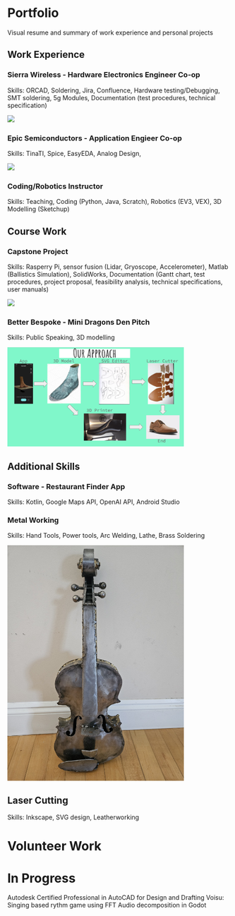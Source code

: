 # Portfolio
Visual resume and summary of work experience and personal projects
## Work Experience


### Sierra Wireless - Hardware Electronics Engineer Co-op
Skills: ORCAD, Soldering, Jira, Confluence, Hardware testing/Debugging, SMT soldering, 5g Modules, Documentation (test procedures, technical specification)

[<img width="400px" src="photos/Sierra Wireless CoOp/module2.jpg" />](https://github.com/armadail/Portfolio/tree/main/photos/Sierra%20Wireless%20CoOp)

### Epic Semiconductors - Application Engieer Co-op
Skills: TinaTI, Spice, EasyEDA, Analog Design, 

[<img width="400px" src="photos/Epic Semiconductors CoOp/module2.jpg" />](https://github.com/armadail/Portfolio/tree/main/photos/Epic%20Semiconductors%20CoOp)

### Coding/Robotics Instructor
Skills: Teaching, Coding (Python, Java, Scratch), Robotics (EV3, VEX), 3D Modelling (Sketchup)


## Course Work
### Capstone Project 
Skills: Rasperry Pi, sensor fusion (Lidar, Gryoscope, Accelerometer), Matlab (Ballistics Simulation), SolidWorks, Documentation (Gantt chart, test procedures, project proposal, feasibility analysis, technical specifications, user manuals) 

[<img width="400px" src="photos/Capstone/fullopticwithcase.jpg" />](https://github.com/armadail/Portfolio/tree/main/photos/Capstone)

### Better Bespoke - Mini Dragons Den Pitch
Skills: Public Speaking, 3D modelling

[<img width="400px" src="photos/3D/BetterBespokeBusinesssPitch.png" />](https://github.com/armadail/Portfolio/tree/main/photos/3D)

## Additional Skills
### Software - Restaurant Finder App
Skills: Kotlin, Google Maps API, OpenAI API, Android Studio


### Metal Working 
Skills: Hand Tools, Power tools, Arc Welding, Lathe, Brass Soldering 

[<img width="400px" src="photos/metalworking/violin.jpg" />](https://github.com/armadail/Portfolio/blob/main/photos/metalworking)


## Laser Cutting
Skills: Inkscape, SVG design, Leatherworking



# Volunteer Work

# In Progress
Autodesk Certified Professional in AutoCAD for Design and Drafting
Voisu: Singing based rythm game using FFT Audio decomposition in Godot


